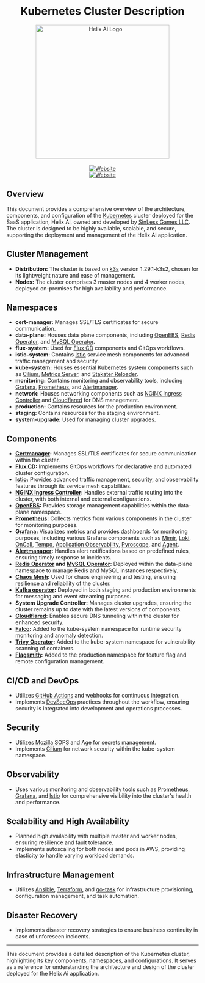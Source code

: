 <div align="center">
    <h1>Kubernetes Cluster Description</h1>
</div>
<div align="center">
    <a href="https://helixaibot.com/" target="blank">
        <img 
            src="https://github.com/SinLess-Games-LLC/Helix-Ai/raw/master/DOCS/images/logos/Favicon-01.png" 
            width="350" 
            alt="Helix Ai Logo"
        />
    </a>
</div>
<br/>
<div align="center" >
    <a href="https://helixaibot.com">
        <img alt="Website" src="https://img.shields.io/website?url=https%3A%2F%2Fhelixaibot.com&up_message=Website%20UP&up_color=green&down_message=Website%20DOWN&down_color=red&style=for-the-badge&label=Helix%20Ai%20Website">
    </a>
    <br/>
    <a href="https://sinlessgamesllc.com">
        <img alt="Website" src="https://img.shields.io/website?url=https%3A%2F%2Fsinlessgamesllc.com&up_message=Website%20UP&up_color=green&down_message=Website%20DOWN&down_color=red&style=for-the-badge&label=SinLess%20Games%20LLC%20Website">
    </a>
</div>


## Overview
This document provides a comprehensive overview of the architecture, components, and configuration of the [Kubernetes](https://kubernetes.io/docs/home/) cluster deployed for the SaaS application, Helix Ai, owned and developed by [SinLess Games LLC](https://sinlessgamesllc.com). The cluster is designed to be highly available, scalable, and secure, supporting the deployment and management of the Helix Ai application.

## Cluster Management
- **Distribution:** The cluster is based on [k3s](https://docs.k3s.io/) version 1.29.1-k3s2, chosen for its lightweight nature and ease of management.
- **Nodes:** The cluster comprises 3 master nodes and 4 worker nodes, deployed on-premises for high availability and performance.

## Namespaces
- **cert-manager:** Manages SSL/TLS certificates for secure communication.
- **data-plane:** Houses data plane components, including [OpenEBS](https://openebs.io/docs/), [Redis Operator](https://ot-redis-operator.netlify.app/docs/), and [MySQL Operator](https://dev.mysql.com/doc/mysql-operator/en/mysql-operator-introduction.html).
- **flux-system:** Used for [Flux CD](https://fluxcd.io/flux/) components and GitOps workflows.
- **istio-system:** Contains [Istio](https://istio.io/latest/docs/) service mesh components for advanced traffic management and security.
- **kube-system:** Houses essential [Kubernetes](https://kubernetes.io/docs/home/) system components such as [Cilium](https://docs.cilium.io/en/stable/), [Metrics Server](https://github.com/kubernetes-sigs/metrics-server), and [Stakater Reloader](https://github.com/stakater/Reloader).
- **monitoring:** Contains monitoring and observability tools, including [Grafana](https://grafana.com/docs/grafana/latest/getting-started/build-first-dashboard/?pg=oss-graf&plcmt=resources), [Prometheus](https://prometheus.io/docs/introduction/overview/), and [Alertmanager](https://prometheus.io/docs/alerting/latest/alertmanager/).
- **network:** Houses networking components such as [NGINX Ingress Controller](https://docs.nginx.com/nginx-ingress-controller/) and [Cloudflared](https://developers.cloudflare.com/cloudflare-one/tutorials/many-cfd-one-tunnel/) for DNS management.
- **production:** Contains resources for the production environment.
- **staging:** Contains resources for the staging environment.
- **system-upgrade:** Used for managing cluster upgrades.

## Components
- **[Certmanager](https://cert-manager.io/docs/):** Manages SSL/TLS certificates for secure communication within the cluster.
- **[Flux CD](https://fluxcd.io/flux/):** Implements GitOps workflows for declarative and automated cluster configuration.
- **[Istio](https://istio.io/latest/docs/):** Provides advanced traffic management, security, and observability features through its service mesh capabilities.
- **[NGINX Ingress Controller](https://docs.nginx.com/nginx-ingress-controller/):** Handles external traffic routing into the cluster, with both internal and external configurations.
- **[OpenEBS](https://openebs.io/docs/):** Provides storage management capabilities within the data-plane namespace.
- **[Prometheus](https://prometheus.io/docs/introduction/overview/):** Collects metrics from various components in the cluster for monitoring purposes.
- **[Grafana](https://grafana.com/docs/grafana/latest/getting-started/build-first-dashboard/?pg=oss-graf&plcmt=resources):** Visualizes metrics and provides dashboards for monitoring purposes, including various Grafana components such as [Mimir](https://grafana.com/docs/mimir/latest/), [Loki](https://grafana.com/docs/loki/latest/), [OnCall](https://grafana.com/docs/oncall/latest/), [Tempo](https://grafana.com/docs/tempo/latest/), [Application Observability](https://grafana.com/docs/grafana-cloud/monitor-applications/application-observability/), [Pyroscope](https://grafana.com/docs/pyroscope/latest/), and [Agent](https://grafana.com/docs/agent/latest/).
- **[Alertmanager](https://prometheus.io/docs/alerting/latest/alertmanager/):** Handles alert notifications based on predefined rules, ensuring timely response to incidents.
- **[Redis Operator](https://ot-redis-operator.netlify.app/docs/) and [MySQL Operator](https://dev.mysql.com/doc/mysql-operator/en/mysql-operator-introduction.html):** Deployed within the data-plane namespace to manage Redis and MySQL instances respectively.
- **[Chaos Mesh](https://chaos-mesh.org/docs/):** Used for chaos engineering and testing, ensuring resilience and reliability of the cluster.
- **[Kafka operator](https://strimzi.io/docs/operators/latest/overview):** Deployed in both staging and production environments for messaging and event streaming purposes.
- **System Upgrade Controller:** Manages cluster upgrades, ensuring the cluster remains up to date with the latest versions of components.
- **[Cloudflared](https://developers.cloudflare.com/cloudflare-one/tutorials/many-cfd-one-tunnel/):** Enables secure DNS tunneling within the cluster for enhanced security.
- **[Falco](https://falco.org/docs/):** Added to the kube-system namespace for runtime security monitoring and anomaly detection.
- **[Trivy Operator](https://aquasecurity.github.io/trivy-operator/latest/):** Added to the kube-system namespace for vulnerability scanning of containers.
- **[Flagsmith](https://docs.flagsmith.com/deployment/hosting/kubernetes):** Added to the production namespace for feature flag and remote configuration management.

## CI/CD and DevOps
- Utilizes [GitHub Actions](https://docs.github.com/en/actions) and webhooks for continuous integration.
- Implements [DevSecOps](https://devsecopsdocs.com/) practices throughout the workflow, ensuring security is integrated into development and operations processes.

## Security
- Utilizes [Mozilla SOPS](https://github.com/mozilla/sops) and Age for secrets management.
- Implements [Cilium](https://docs.cilium.io/en/stable/) for network security within the kube-system namespace.

## Observability
- Uses various monitoring and observability tools such as [Prometheus](https://prometheus.io/docs/introduction/overview/), [Grafana](https://grafana.com/docs/grafana/latest/getting-started/build-first-dashboard/?pg=oss-graf&plcmt=resources), and [Istio](https://istio.io/latest/docs/) for comprehensive visibility into the cluster's health and performance.

## Scalability and High Availability
- Planned high availability with multiple master and worker nodes, ensuring resilience and fault tolerance.
- Implements autoscaling for both nodes and pods in AWS, providing elasticity to handle varying workload demands.

## Infrastructure Management
- Utilizes [Ansible](https://docs.ansible.com/), [Terraform](https://developer.hashicorp.com/terraform/docs), and [go-task](https://taskfile.dev/) for infrastructure provisioning, configuration management, and task automation.

## Disaster Recovery
- Implements disaster recovery strategies to ensure business continuity in case of unforeseen incidents.

---

This document provides a detailed description of the Kubernetes cluster, highlighting its key components, namespaces, and configurations. It serves as a reference for understanding the architecture and design of the cluster deployed for the Helix Ai application.
